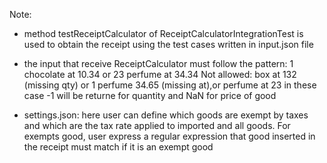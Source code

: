 Note:

- method testReceiptCalculator of ReceiptCalculatorIntegrationTest is used to 
  obtain the receipt using the test cases written in input.json file 

- the input that receive ReceiptCalculator must follow the pattern:
  1 chocolate at 10.34 or 23 perfume at 34.34
  Not allowed: box at 132 (missing qty) or 1 perfume 34.65 (missing at),or perfume at 23
  in these case -1 will be returne for quantity and NaN for price of good
  
- settings.json: here user can define which goods are exempt by taxes and which 
  are the tax rate applied to imported and all goods.
  For exempts good, user express a regular expression that good inserted in the receipt
  must match if it is an exempt good 
  